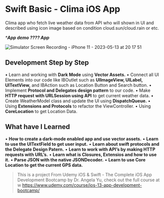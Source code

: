 # Swift Basic - Clima iOS App
Clima app who fetch live weather data from API who will shown in UI and described using icon image based on condition cloud.sun/cloud.rain or etc. 

_***App demo ???? App**_

![Simulator Screen Recording - iPhone 11 - 2023-05-13 at 20 17 51](https://github.com/Surya221299/Swift-Basic-Clima-iOS-App/assets/60531747/7769d812-93f0-4479-bafd-8272f31eac52)

## **Development Step by Step**
•	Learn and working with **Dark Mode** using **Vector Assets.**
•	Connect all UI Elements into our code like IBOutlet such as **UIImageView, UILabel, UITextView,** and IBAction such as Location Button and Search button.
•	Implement **Protocol and Delegates design pattern** to our code.
•	Make **HTTP request with URLSession using API** to get current weather data.
•	Create WeatherModel class and update the UI using **DispatchQueue.**
•	Using **Extensions and Protocols** to refactor the ViewController.
•	Using **CoreLocation** to get Location Data.

## **What have I Learned**
•	**How to create a dark-mode enabled app and use vector assets.**
•	**Learn to use the UITextField to get user input.**
•	**Learn about swift protocols and the Delegate Design Patern.**
•	**Learn to work with API’s by making HTTP requests with URL’s.**
•	**Learn what is Closures, Extensios and how to use it.**
•	**Parse JSON with the native JSONDecoder.**
•	**Learn to use Core Location to get the current GPS data.**

>This is a project From Udemy iOS & Swift - The Complete iOS App Development Bootcamp by Dr. Angela Yu, check out the full course at w https://www.udemy.com/course/ios-13-app-development-bootcamp/
